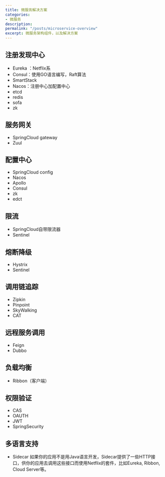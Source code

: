 ```yaml
---
title: 微服务解决方案
categories:
- 微服务
description: 
permalink: "/posts/microservice-overview"
excerpt: 微服务架构组件，以及解决方案
---
```


## 注册发现中心

+ Eureka ：Netflix系
+ Consul：使用GO语言编写，Raft算法
+ SmartStack
+ Nacos：注册中心加配置中心
+ etcd
+ redis
+ sofa
+ zk

## 服务网关

+ SpringCloud gateway
+ Zuul

## 配置中心

+ SpringCloud config
+ Nacos
+ Apollo
+ Consul
+ zk
+ edct

## 限流
+ SpringCloud自带限流器
+ Sentinel

## 熔断降级
+ Hystrix
+ Sentinel

## 调用链追踪
+ Zipkin
+ Pinpoint
+ SkyWalking
+ CAT

## 远程服务调用
+ Feign
+ Dubbo

## 负载均衡
+ Ribbon（客户端）

## 权限验证
+ CAS
+ OAUTH
+ JWT
+ SpringSecurity

## 多语言支持
+ Sidecar
如果你的应用不是用Java语言开发，Sidecar提供了一些HTTP接口，供你的应用去调用这些接口而使用Netflix的套件，比如Eureka, Ribbon, Cloud Server等。
